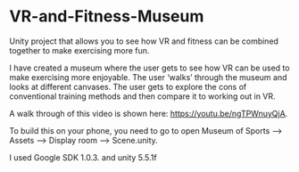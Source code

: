 # VR-and-Fitness-Museum
Unity project that allows you to see how VR and fitness can be combined together to make exercising more fun.

I have created a museum where the user gets to see how VR can be used to make exercising more enjoyable. The user ‘walks’ through the museum and looks at different canvases. The user gets to explore the cons of conventional training methods and then compare it to working out in VR.

A walk through of this video is shown here: https://youtu.be/ngTPWnuyQjA.

To build this on your phone, you need to go to open Museum of Sports --> Assets --> Display room --> Scene.unity.

I used Google SDK 1.0.3. and unity 5.5.1f
